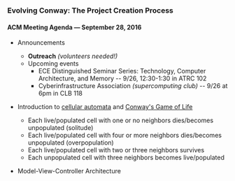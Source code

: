 ### Evolving Conway: The Project Creation Process

#### ACM Meeting Agenda — September 28, 2016

- Announcements
  - **Outreach** *(volunteers needed!)*
  - Upcoming events
    - ECE Distinguished Seminar Series: Technology, Computer Architecture, and Memory -- 9/26, 12:30-1:30 in ATRC 102
    - Cyberinfrastructure Association *(supercomputing club)* -- 9/26 at 6pm in CLB 118

- Introduction to [cellular automata](http://mathworld.wolfram.com/CellularAutomaton.html) and [Conway's Game of Life](http://www.bitstorm.org/gameoflife/)
  - Each live/populated cell with one or no neighbors dies/becomes unpopulated (solitude)
  - Each live/populated cell with four or more neighbors dies/becomes unpopulated (overpopulation)
  - Each live/populated cell with two or three neighbors survives
  - Each unpopulated cell with three neighbors becomes live/populated

- Model-View-Controller Architecture
